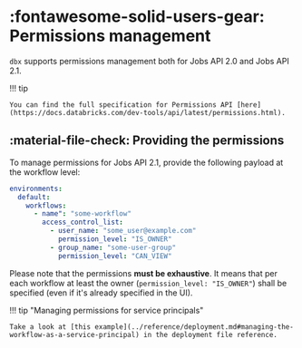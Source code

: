 # :fontawesome-solid-users-gear: Permissions management

`dbx` supports permissions management both for Jobs API 2.0 and Jobs API 2.1.

!!! tip

    You can find the full specification for Permissions API [here](https://docs.databricks.com/dev-tools/api/latest/permissions.html).


## :material-file-check: Providing the permissions

To manage permissions for Jobs API 2.1, provide the following payload at the workflow level:

```yaml
environments:
  default:
    workflows:
      - name": "some-workflow"
        access_control_list:
          - user_name: "some_user@example.com"
            permission_level: "IS_OWNER"
          - group_name: "some-user-group"
            permission_level: "CAN_VIEW"
```

Please note that the permissions **must be exhaustive**.
It means that per each workflow at least the owner (`permission_level: "IS_OWNER"`) shall be specified (even if it's already specified in the UI).

!!! tip "Managing permissions for service principals"

    Take a look at [this example](../reference/deployment.md#managing-the-workflow-as-a-service-principal) in the deployment file reference.
